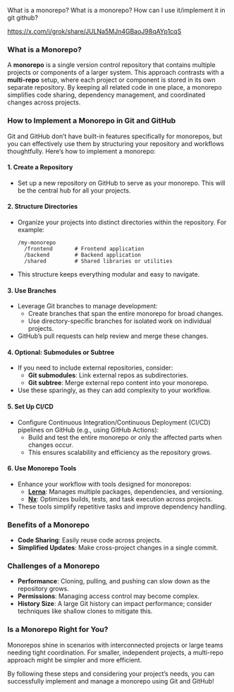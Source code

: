What is a monorepo?
What is a monorepo?
How can I use it/implement it in git github?

https://x.com/i/grok/share/JULNa5MJn4GBaoJ98qAYp1cqS

### What is a Monorepo?

A **monorepo** is a single version control repository that contains multiple projects or components of a larger system. This approach contrasts with a **multi-repo** setup, where each project or component is stored in its own separate repository. By keeping all related code in one place, a monorepo simplifies code sharing, dependency management, and coordinated changes across projects.

### How to Implement a Monorepo in Git and GitHub

Git and GitHub don’t have built-in features specifically for monorepos, but you can effectively use them by structuring your repository and workflows thoughtfully. Here’s how to implement a monorepo:

#### 1. Create a Repository
- Set up a new repository on GitHub to serve as your monorepo. This will be the central hub for all your projects.

#### 2. Structure Directories
- Organize your projects into distinct directories within the repository. For example:
  ```
  /my-monorepo
    /frontend       # Frontend application
    /backend        # Backend application
    /shared         # Shared libraries or utilities
  ```
- This structure keeps everything modular and easy to navigate.

#### 3. Use Branches
- Leverage Git branches to manage development:
  - Create branches that span the entire monorepo for broad changes.
  - Use directory-specific branches for isolated work on individual projects.
- GitHub’s pull requests can help review and merge these changes.

#### 4. Optional: Submodules or Subtree
- If you need to include external repositories, consider:
  - **Git submodules**: Link external repos as subdirectories.
  - **Git subtree**: Merge external repo content into your monorepo.
- Use these sparingly, as they can add complexity to your workflow.

#### 5. Set Up CI/CD
- Configure Continuous Integration/Continuous Deployment (CI/CD) pipelines on GitHub (e.g., using GitHub Actions):
  - Build and test the entire monorepo or only the affected parts when changes occur.
  - This ensures scalability and efficiency as the repository grows.

#### 6. Use Monorepo Tools
- Enhance your workflow with tools designed for monorepos:
  - **[Lerna](https://lerna.js.org/)**: Manages multiple packages, dependencies, and versioning.
  - **[Nx](https://nx.dev/)**: Optimizes builds, tests, and task execution across projects.
- These tools simplify repetitive tasks and improve dependency handling.

### Benefits of a Monorepo
- **Code Sharing**: Easily reuse code across projects.
- **Simplified Updates**: Make cross-project changes in a single commit.

### Challenges of a Monorepo
- **Performance**: Cloning, pulling, and pushing can slow down as the repository grows.
- **Permissions**: Managing access control may become complex.
- **History Size**: A large Git history can impact performance; consider techniques like shallow clones to mitigate this.

### Is a Monorepo Right for You?
Monorepos shine in scenarios with interconnected projects or large teams needing tight coordination. For smaller, independent projects, a multi-repo approach might be simpler and more efficient.

By following these steps and considering your project’s needs, you can successfully implement and manage a monorepo using Git and GitHub!